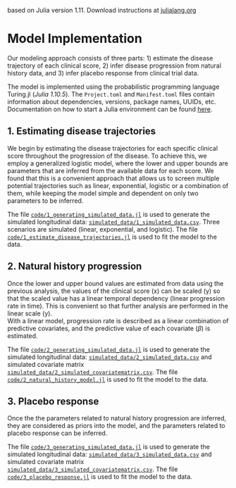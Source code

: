 based on Julia version 1.11. Download instructions at [julialang.org](https://julialang.org/downloads/)

# Model Implementation

Our modeling approach consists of three parts: 1) estimate the disease trajectory of each clinical score, 2) infer disease progression from natural history data, and 3) infer placebo response from clinical trial data. 

The model is implemented using the probabilistic programming language Turing.jl (_Julia 1.10.5_). 
The `Project.toml` and `Manifest.toml` files contain information about dependencies, versions, package names, UUIDs, etc. 
Documentation on how to start a Julia environment can be found [here](https://pkgdocs.julialang.org/v1/environments/#Using-someone-else's-project).


## 1. Estimating disease trajectories
We begin by estimating the disease trajectories for each specific clinical score throughout the progression of the disease. 
To achieve this, we employ a generalized logistic model, where the lower and upper bounds are parameters that are inferred from the available data for each score.
We found that this is a convenient approach that allows us to screen multiple potential trajectories such as linear, exponential, logistic or a combination of them, 
while keeping the model simple and dependent on only two parameters to be inferred. 

The file [`code/1_generating_simulated_data.jl`](https://github.com/mboareto/disease_progression_modelling/blob/main/code/1_generating_simulated_data.jl) is used to generate the simulated longitudinal data:
[`simulated_data/1_simulated_data.csv`](https://github.com/mboareto/disease_progression_modelling/blob/main/simulated_data/1_simulated_data.csv). Three scenarios are simulated (linear, exponential, and logistic). 
The file [`code/1_estimate_disease_trajectories.jl`](https://github.com/mboareto/disease_progression_modelling/blob/main/code/1_estimate_disease_trajectories.jl) is used to fit the model to the data. 


## 2. Natural history progression
Once the lower and upper bound values are estimated from data using the previous analysis, the values of the clinical score (x) can be scaled (y) so that the scaled value has a linear temporal dependency 
(linear progression rate in time). This is convenient so that further analysis are performed in the linear scale (y).  
With a linear model, progression rate is described as a linear combination of predictive covariates, and the predictive value of each covariate ($\beta$) is estimated.  

The file [`code/2_generating_simulated_data.jl`](https://github.com/mboareto/disease_progression_modelling/blob/main/code/2_generating_simulated_data.jl) is used to generate the simulated longitudinal data:
[`simulated_data/2_simulated_data.csv`](https://github.com/mboareto/disease_progression_modelling/blob/main/simulated_data/2_simulated_data.csv) and simulated covariate matrix 
[`simulated_data/2_simulated_covariatematrix.csv`](https://github.com/mboareto/disease_progression_modelling/blob/main/simulated_data/2_simulated_covariatematrix.csv). 
The file [`code/2_natural_history_model.jl`](https://github.com/mboareto/disease_progression_modelling/blob/main/code/2_natural_history_model.jl) is used to fit the model to the data. 


## 3. Placebo response
Once the the parameters related to natural history progression are inferred, they are considered as priors into the model, and the parameters related to placebo response can be inferred. 

The file [`code/3_generating_simulated_data.jl`](https://github.com/mboareto/disease_progression_modelling/blob/main/code/3_generating_simulated_data.jl) is used to generate the simulated longitudinal data:
[`simulated_data/3_simulated_data.csv`](https://github.com/mboareto/disease_progression_modelling/blob/main/simulated_data/3_simulated_data.csv) and simulated covariate matrix 
[`simulated_data/3_simulated_covariatematrix.csv`](https://github.com/mboareto/disease_progression_modelling/blob/main/simulated_data/3_simulated_covariatematrix.csv). 
The file [`code/3_placebo_response.jl`](https://github.com/mboareto/disease_progression_modelling/blob/main/code/3_placebo_response.jl) is used to fit the model to the data. 

